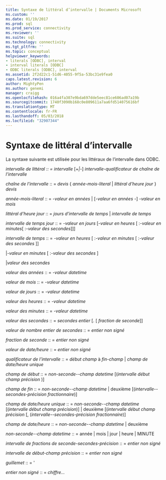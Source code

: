 ```yaml
---
title: Syntaxe de littéral d’intervalle | Documents Microsoft
ms.custom: ''
ms.date: 01/19/2017
ms.prod: sql
ms.prod_service: connectivity
ms.reviewer: ''
ms.suite: sql
ms.technology: connectivity
ms.tgt_pltfrm: ''
ms.topic: conceptual
helpviewer_keywords:
- literals [ODBC], interval
- interval literals [ODBC]
- ODBC literals [ODBC], interval
ms.assetid: 2f2d22c1-51d6-4055-9f5a-53bc31e9fea0
caps.latest.revision: 6
author: MightyPen
ms.author: genemi
manager: craigg
ms.openlocfilehash: 016a4fa307e9bda697dde5eec81ce606ad07a19b
ms.sourcegitcommit: 1740f3090b168c0e809611a7aa6fd514075616bf
ms.translationtype: MT
ms.contentlocale: fr-FR
ms.lasthandoff: 05/03/2018
ms.locfileid: "32907344"
---
```

# <a name="interval-literal-syntax"></a>Syntaxe de littéral d’intervalle
La syntaxe suivante est utilisée pour les littéraux de l’intervalle dans ODBC.  
  
 *intervalle de littéral :: = intervalle* [+*&#124;*-] *intervalle-qualificateur de chaîne de l’intervalle*  
  
 *chaîne de l’intervalle* :: = *devis* { *année-mois-literal* &#124; *littéral d’heure jour* } *devis*  
  
 *année-mois-literal* :: = *-valeur en années* &#124; [*-valeur en années* -] *-valeur en mois*  
  
 *littéral d’heure jour* :: = *jours d’intervalle de temps* &#124; *intervalle de temps*  
  
 *intervalle de temps jour* :: = *-valeur en jours* [*-valeur en heures* [ :*-valeur en minutes*[ :*-valeur des secondes*]]]  
  
 *intervalle de temps* :: = *-valeur en heures* [ :*-valeur en minutes* [ :*-valeur des secondes* ]]  
  
 &#124;*-valeur en minutes* [ :*-valeur des secondes* ]  
  
 &#124;*valeur des secondes*  
  
 *valeur des années* :: = *-valeur datetime*  
  
 *valeur de mois* :: = *-valeur datetime*  
  
 *valeur de jours* :: = *-valeur datetime*  
  
 *valeur des heures* :: = *-valeur datetime*  
  
 *valeur des minutes* :: = *-valeur datetime*  
  
 *valeur des secondes* :: = *secondes entier* [. [ *fraction de seconde*]]  
  
 *valeur de nombre entier de secondes* :: = *entier non signé*  
  
 *fraction de seconde* :: = *entier non signé*  
  
 *valeur de date/heure* :: = *entier non signé*  
  
 *qualificateur de l’intervalle* :: = *début champ* à *fin-champ* &#124; *champ de date/heure unique*  
  
 *champ de début* :: = *non-seconde--champ datetime* [(*intervalle début champ précision* )]  
  
 *champ de fin* :: = *non-seconde--champ datetime* &#124; deuxième [(*intervalle--secondes-précision fractionnaire*)]  
  
 *champ de date/heure unique* :: = *non-seconde--champ datetime* [(*intervalle début champ précision*)] &#124; deuxième [(*intervalle début champ précision*  [, (*intervalle--secondes-précision fractionnaire*)]  
  
 *champ de date/heure* :: = *non-seconde--champ datetime* &#124; deuxième  
  
 *non-seconde--champ datetime* :: = année &#124; mois &#124; jour &#124; heure &#124; MINUTE  
  
 *intervalle de fractions de seconde-secondes-précision* :: = *entier non signé*  
  
 *intervalle de début-champ précision* :: = *entier non signé*  
  
 *guillemet* :: = '  
  
 *entier non signé* :: = *chiffre...*

